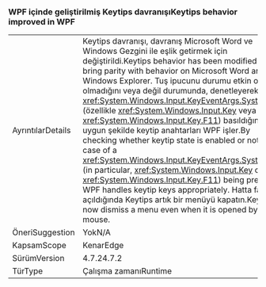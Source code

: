 ### <a name="keytips-behavior-improved-in-wpf"></a><span data-ttu-id="c2d54-101">WPF içinde geliştirilmiş Keytips davranışı</span><span class="sxs-lookup"><span data-stu-id="c2d54-101">Keytips behavior improved in WPF</span></span>

|   |   |
|---|---|
|<span data-ttu-id="c2d54-102">Ayrıntılar</span><span class="sxs-lookup"><span data-stu-id="c2d54-102">Details</span></span>|<span data-ttu-id="c2d54-103">Keytips davranışı, davranış Microsoft Word ve Windows Gezgini ile eşlik getirmek için değiştirildi.</span><span class="sxs-lookup"><span data-stu-id="c2d54-103">Keytips behavior has been modified to bring parity with behavior on Microsoft Word and Windows Explorer.</span></span> <span data-ttu-id="c2d54-104">Tuş ipucunu durumu etkin olup olmadığını veya değil durumunda, denetleyerek bir <xref:System.Windows.Input.KeyEventArgs.SystemKey> (özellikle <xref:System.Windows.Input.Key> veya <xref:System.Windows.Input.Key.F11>) basıldığında, uygun şekilde keytip anahtarları WPF işler.</span><span class="sxs-lookup"><span data-stu-id="c2d54-104">By checking whether keytip state is enabled or not in the case of a <xref:System.Windows.Input.KeyEventArgs.SystemKey> (in particular, <xref:System.Windows.Input.Key> or <xref:System.Windows.Input.Key.F11>) being pressed, WPF handles keytip keys appropriately.</span></span> <span data-ttu-id="c2d54-105">Hatta fareyle açıldığında Keytips artık bir menüyü kapatın.</span><span class="sxs-lookup"><span data-stu-id="c2d54-105">Keytips now dismiss a menu even when it is opened by mouse.</span></span>|
|<span data-ttu-id="c2d54-106">Öneri</span><span class="sxs-lookup"><span data-stu-id="c2d54-106">Suggestion</span></span>|<span data-ttu-id="c2d54-107">Yok</span><span class="sxs-lookup"><span data-stu-id="c2d54-107">N/A</span></span>|
|<span data-ttu-id="c2d54-108">Kapsam</span><span class="sxs-lookup"><span data-stu-id="c2d54-108">Scope</span></span>|<span data-ttu-id="c2d54-109">Kenar</span><span class="sxs-lookup"><span data-stu-id="c2d54-109">Edge</span></span>|
|<span data-ttu-id="c2d54-110">Sürüm</span><span class="sxs-lookup"><span data-stu-id="c2d54-110">Version</span></span>|<span data-ttu-id="c2d54-111">4.7.2</span><span class="sxs-lookup"><span data-stu-id="c2d54-111">4.7.2</span></span>|
|<span data-ttu-id="c2d54-112">Tür</span><span class="sxs-lookup"><span data-stu-id="c2d54-112">Type</span></span>|<span data-ttu-id="c2d54-113">Çalışma zamanı</span><span class="sxs-lookup"><span data-stu-id="c2d54-113">Runtime</span></span>|


